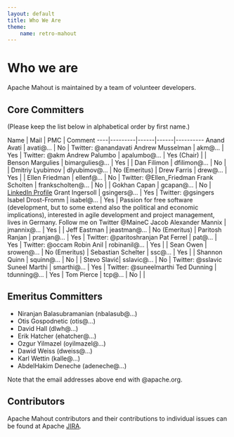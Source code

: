 ```yaml
---
layout: default
title: Who We Are
theme:
    name: retro-mahout
---
```


<a name="WhoWeAre-Whoweare"></a>
# Who we are

Apache Mahout is maintained by a team of volunteer developers.

<a name="WhoWeAre-CoreCommitters"></a>
## Core Committers

(Please keep the list below in alphabetical order by first name.)

Name | Mail | PMC | Comment 
----|---------|------|------|----------
Anand Avati | avati@... | No | Twitter: @anandavati
Andrew Musselman | akm@... | Yes | Twitter: @akm
Andrew Palumbo | apalumbo@... | Yes (Chair) | |
Benson Margulies | bimargulies@... | Yes | |
Dan Filimon | dfilimon@... | No | |
Dmitriy Lyubimov | dlyubimov@... | No (Emeritus) | 
Drew Farris | drew@... | Yes | |
Ellen Friedman | ellenf@... | No | Twitter: @Ellen_Friedman 
Frank Scholten | frankscholten@... | No | |
Gokhan Capan | gcapan@... | No | <a href="http://www.linkedin.com/in/gokhancapan">LinkedIn Profile</a>
Grant Ingersoll | gsingers@... | Yes | Twitter: @gsingers
Isabel Drost-Fromm | isabel@... | Yes | Passion for free software (development, but to some extend also the political and economic implications), interested in agile development and project management, lives in Germany. Follow me on Twitter @MaineC
Jacob Alexander Mannix | jmannix@... | Yes | |
Jeff Eastman | jeastman@... | No (Emeritus) |
Paritosh Ranjan | pranjan@... | Yes | Twitter: @paritoshranjan
Pat Ferrel | pat@... |  Yes | Twitter: @occam 
Robin Anil | robinanil@... | Yes | |
Sean Owen | srowen@... | No (Emeritus) |
Sebastian Schelter | ssc@... | Yes | |
Shannon Quinn | squinn@... | No | |
Stevo Slavić|  sslavic@... | No | Twitter: @sslavic
Suneel Marthi | smarthi@... | Yes | Twitter: @suneelmarthi
Ted Dunning | tdunning@... |  Yes | 
Tom Pierce | tcp@... | No | |

<a name="WhoWeAre-EmeritusCommitters"></a>
## Emeritus Committers

* Niranjan Balasubramanian (nbalasub@...)
* Otis Gospodnetic (otis@...)
* David Hall (dlwh@...)
* Erik Hatcher (ehatcher@...)
* Ozgur Yilmazel (oyilmazel@...)
* Dawid Weiss (dweiss@...)
* Karl Wettin (kalle@...)
* AbdelHakim Deneche (adeneche@...)

Note that the email addresses above end with @apache.org.

<a name="WhoWeAre-Contributors"></a>
## Contributors

Apache Mahout contributors and their contributions to individual issues can be found at Apache <a href="http://issues.apache.org/jira/browse/MAHOUT">JIRA</a>.